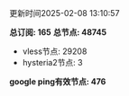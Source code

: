更新时间2025-02-08 13:10:57

**总订阅: 165**
**总节点: 48745**
- vless节点: 29208
- hysteria2节点: 3

**google ping有效节点: 476**
